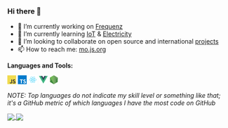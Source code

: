 ### Hi there 👋

- 🔭 I’m currently working on [Frequenz](https://frequenz.com/)
- 🌱 I’m currently learning [IoT](https://en.wikipedia.org/wiki/Internet_of_things) & [Electricity](https://en.wikipedia.org/wiki/Electricity) 
- 👯 I’m looking to collaborate on open source and international [projects](https://github.com/mirmousaviii)
- 📫 How to reach me: [mo.js.org](https://mo.js.org)

**Languages and Tools:**

<code><img height="20" src="https://raw.githubusercontent.com/github/explore/80688e429a7d4ef2fca1e82350fe8e3517d3494d/topics/javascript/javascript.png"></code>
<code><img height="20" src="https://raw.githubusercontent.com/github/explore/80688e429a7d4ef2fca1e82350fe8e3517d3494d/topics/typescript/typescript.png"></code>
<code><img height="20" src="https://raw.githubusercontent.com/github/explore/80688e429a7d4ef2fca1e82350fe8e3517d3494d/topics/react/react.png"></code>
<code><img height="20" src="https://raw.githubusercontent.com/github/explore/80688e429a7d4ef2fca1e82350fe8e3517d3494d/topics/vue/vue.png"></code>
<code><img height="20" src="https://raw.githubusercontent.com/github/explore/80688e429a7d4ef2fca1e82350fe8e3517d3494d/topics/nodejs/nodejs.png"></code>

*NOTE: Top languages do not indicate my skill level or something like that; it's a GitHub metric of which languages I have the most code on GitHub*

<a href="https://github.com/mirmousaviii">
  <img align="center" src="https://github-readme-stats.vercel.app/api?username=mirmousaviii&theme=onedark&hide=contribs&show_icons=true&count_private=true" />
</a>
<a href="https://github.com/mirmousaviii">
  <img align="center" src="https://github-readme-stats.vercel.app/api/top-langs/?username=mirmousaviii&layout=compact&theme=onedark&langs_count=6" />
</a>
